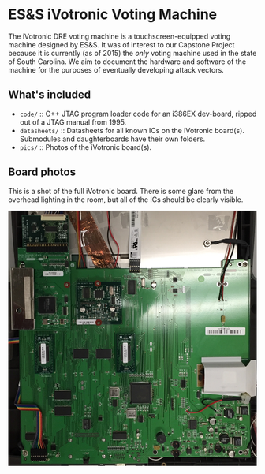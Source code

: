 # ES&S iVotronic Voting Machine

The iVotronic DRE voting machine is a touchscreen-equipped voting machine designed by ES&S. It was of interest to our Capstone Project because it is currently (as of 2015) the *only* voting machine used in the state of South Carolina. We aim to document the hardware and software of the machine for the purposes of eventually developing attack vectors.


## What's included

 - `code/` :: C++ JTAG program loader code for an i386EX dev-board, ripped out of a JTAG manual from 1995.
 - `datasheets/` :: Datasheets for all known ICs on the iVotronic board(s). Submodules and daughterboards have their own folders.
 - `pics/` :: Photos of the iVotronic board(s).


## Board photos

This is a shot of the full iVotronic board. There is some glare from the overhead lighting in the room, but all of the ICs should be clearly visible.

![iVotronic full board photo](pics/ivoBoard.jpg)
